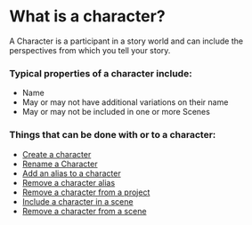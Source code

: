 # What is a character?

A Character is a participant in a story world and can include the perspectives from which you tell your story. 

### Typical properties of a character include:

- Name
- May or may not have additional variations on their name
- May or may not be included in one or more Scenes

### Things that can be done with or to a character:

- [Create a character](/How%20do%20I/create/a%20character.md)
- [Rename a Character](/How%20do%20I/rename/a%20character.md)
- [Add an alias to a character](/How%20do%20I/create/a%20character%20alias.md)
- [Remove a character alias](/How%20do%20I/remove/a%20character%20alias.md)
- [Remove a character from a project](/How%20do%20I/remove/a%20character%20from%20a%20project.md)
- [Include a character in a scene](/How%20do%20I/include/a%20character%20in%a%20scene.md)
- [Remove a character from a scene](/How%20do%20I/remove/a%20character%20from%20a%20scene.md)
